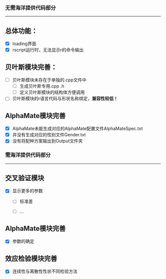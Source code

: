 
### 无需海洋提供代码部分
---
## 总体功能：
- [x] loading界面 
- [x] rscript运行时，无法显示r的命令输出
## 贝叶斯模块完善：
- [ ] 贝叶斯模块未存在于单独的.cpp文件中
    - [ ] 生成贝叶斯专用.cpp .h
    - [ ] 定义贝叶斯模块的结构体方便调用
- [ ] 贝叶斯模块的r语言代码与形状名称绑定，**兼容性较低！**

## AlphaMate模块完善
- [x] AlphaMate未能生成对应的AlphaMate配置文件AlphaMateSpec.txt
- [x] 并没有生成对应的性别文件Gender.txt
- [x] 没有将配种方案输出到Output文件夹

### 需海洋提供代码部分
----  

## 交叉验证模块
- [x] 显示更多的参数
  - [ ] 标准差
  - [ ] ...


## AlphaMate模块完善
- [x] 参数的确定

## 效应检验模块完善
- [x] 连续性与离散性性状不同检验方法
